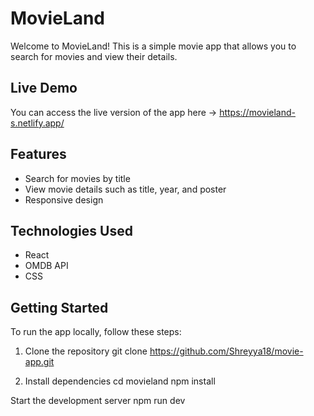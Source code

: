 
# MovieLand

Welcome to MovieLand! This is a simple movie app that allows you to search for movies and view their details.

## Live Demo

You can access the live version of the app here -> https://movieland-s.netlify.app/

## Features

- Search for movies by title
- View movie details such as title, year, and poster
- Responsive design

## Technologies Used

- React
- OMDB API
- CSS

## Getting Started

To run the app locally, follow these steps:

1. Clone the repository
   git clone https://github.com/Shreyya18/movie-app.git

2. Install dependencies
  cd movieland
  npm install

Start the development server
  npm run dev
